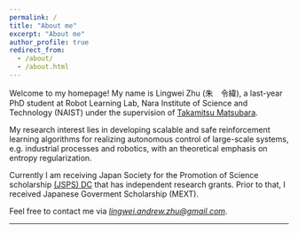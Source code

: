 ```yaml
---
permalink: /
title: "About me"
excerpt: "About me"
author_profile: true
redirect_from: 
  - /about/
  - /about.html
---
```


Welcome to my homepage! My name is Lingwei Zhu (朱　令緯), a last-year PhD student at Robot Learning Lab, Nara Institute of Science and Technology (NAIST) under the supervision of [Takamitsu Matsubara](https://scholar.google.com/citations?user=RFDSj_0AAAAJ&hl=en). 

My research interest lies in developing scalable and safe reinforcement learning algorithms for realizing autonomous control of large-scale systems, e.g. industrial processes and robotics, with an theoretical emphasis on entropy regularization. 


Currently I am receiving Japan Society for the Promotion of Science scholarship [(JSPS) DC](https://www.jsps.go.jp/english/e-pd/index.html) that has independent research grants. Prior to that, I received Japanese Goverment Scholarship (MEXT).


Feel free to contact me via *lingwei.andrew.zhu@gmail.com*.

****
